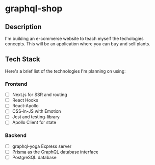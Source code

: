 # graphql-shop

## Description

I'm building an e-commerse website to teach myself the techologies concepts.
This will be an application where you can buy and sell plants.

## Tech Stack

Here's a brief list of the technologies I'm planning on using:

### Frontend

- [ ] Next.js for SSR and routing
- [ ] React Hooks
- [ ] React-Apollo 
- [ ] CSS-in-JS with Emotion
- [ ] Jest and testing-library
- [ ] Apollo Client for state

### Backend

- [ ] graphql-yoga Express server
- [ ] [Prisma](https://www.prisma.io/) as the GraphQL database interface
- [ ] PostgreSQL database
